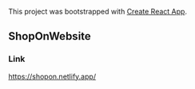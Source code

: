 This project was bootstrapped with [Create React App](https://github.com/facebook/create-react-app).


## ShopOnWebsite


### Link
 https://shopon.netlify.app/



